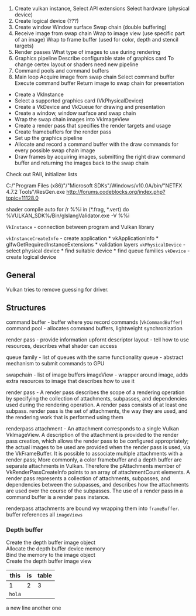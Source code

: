 1. Create vulkan instance, 
    Select API extensions
    Select hardware (physical device)
2. Create logical device (???)
3. Create window
    Window surface
    Swap chain (double buffering)
4. Receive image from swap chain
    Wrap to image view (use specific part of an image)
    Wrap to frame buffer (used for color, depth and stencil targets)
5. Render passes
    What type of images to use during rendering
6. Graphics pipeline
    Describe configurable state of graphics card
    To change certex layout or shaders need new pipeline
7. Command pools and command buffers
8. Main loop
    Acquire image from swap chain
    Select command buffer 
    Execute command buffer
    Return image to swap chain for presentation


* Create a VkInstance
* Select a supported graphics card (VkPhysicalDevice)
* Create a VkDevice and VkQueue for drawing and presentation
* Create a window, window surface and swap chain
* Wrap the swap chain images into VkImageView
* Create a render pass that specifies the render targets and usage
* Create framebuffers for the render pass
* Set up the graphics pipeline
* Allocate and record a command buffer with the draw commands for every possible swap chain image
* Draw frames by acquiring images, submitting the right draw command buffer and returning the  images back to the swap chain


Check out
RAII, initializer lists

C:/"Program Files (x86)"/"Microsoft SDKs"/Windows/v10.0A/bin/"NETFX 4.7.2 Tools"/ResGen.exe
http://forums.codeblocks.org/index.php?topic=11128.0



shader compile auto
for /r %%i in (*.frag, *.vert) do %VULKAN_SDK%/Bin/glslangValidator.exe -V %%i

`VkInstance` - connection between program and Vulkan library



`vkInstanceCreateInfo` - create application
    * vkApplicationInfo
    * glfwGetRequiredInstanceExtensions
    * validation layers
`vkPhysicalDevice` - select physical device
    * find suitable device
    * find queue families
`vkDevice` - create logical device




## General
Vulkan tries to remove guessing for driver.

## Structures
command buffer - buffer where you record commands (`VkCommandBuffer`)
command pool - allocates command buffers, lightweight synchronization

render pass - provide information upfornt
descriptor layout - tell how to use resources, describes what shader can access

queue family - list of queues with the same functionality
queue - abstract mechanism to submit commands to GPU

swapchain - list of image buffers
imageView - wrapper around image, adds extra resources to image that describes how to use it

render pass - A render pass describes the scope of a rendering operation by specifying the collection of attachments, subpasses, and dependencies used during the rendering operation. A render pass consists of at least one subpass. 
render pass is the set of attachments, the way they are used, and the rendering work that is performed using them

renderpass attachment - An attachment corresponds to a single Vulkan VkImageView. A description of the attachment is provided to the render pass creation, which allows the render pass to be configured appropriately; the actual images to be used are provided when the render pass is used, via the VkFrameBuffer. It is possible to associate multiple attachments with a render pass;
More commonly, a color framebuffer and a depth buffer are separate attachments in Vulkan. Therefore the pAttachments member of VkRenderPassCreateInfo points to an array of attachmentCount elements.
A render pass represents a collection of attachments, subpasses, and dependencies between the subpasses, and describes how the attachments are used over the course of the subpasses. The use of a render pass in a command buffer is a render pass instance.


renderpass attachments are bound wy wrapping them into `frameBuffer`. buffer references all `imageViews`

### Depth buffer
Create the depth buffer image object\
Allocate the depth buffer device memory\
Bind the memory to the image object\
Create the depth buffer image view

this | is | table
--- | --- | ---
1 | 2 | 3 
`hola` |

a new line
another one
